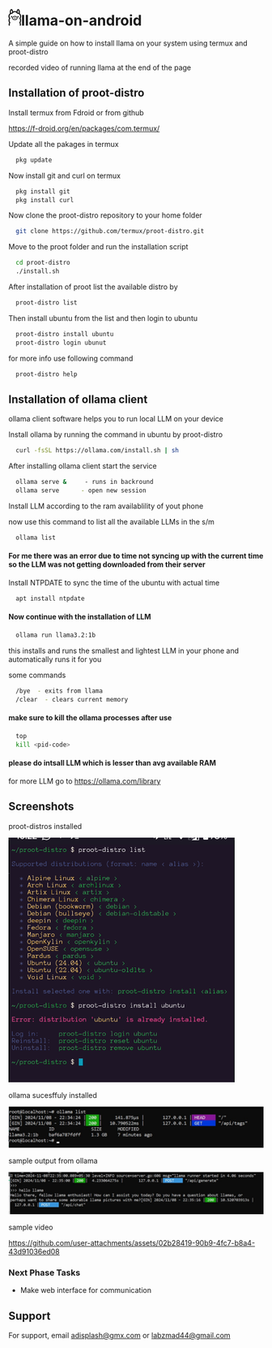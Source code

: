 
# ![ollama](https://github.com/LegitCoconut/llama-on-android/blob/main/screenshots/ollama_client_resize.png)llama-on-android
A simple guide on how to install llama on your system using termux and proot-distro 

recorded video of running llama at the end of the page 



## Installation of proot-distro

Install termux from Fdroid or from github

 https://f-droid.org/en/packages/com.termux/

Update all the pakages in termux 
```bash
  pkg update 
```
Now install git and curl on termux
```bash
  pkg install git
  pkg install curl
```
Now clone the proot-distro repository to your home folder 
```bash
  git clone https://github.com/termux/proot-distro.git
```
Move to the proot folder and run the installation script
```bash
  cd proot-distro
  ./install.sh
```
After installation of proot list the available distro by
```bash
  proot-distro list
```
Then install ubuntu from the list and then login to ubuntu
```bash
  proot-distro install ubuntu
  proot-distro login ubunut
```
for more info use following command
```bash
  proot-distro help
```
## Installation of ollama client 

ollama client software helps you to run local LLM on your device

Install ollama by running the command in ubuntu by proot-distro
```bash
  curl -fsSL https://ollama.com/install.sh | sh
```
After installing ollama client start the service 
```bash
  ollama serve &     - runs in backround
  ollama serve      - open new session
```
Install LLM according to the ram availablility of yout phone

now use this command to list all the available LLMs in the s/m
```bash
  ollama list
```

#### For me there was an error due to time not syncing up with the current time so the LLM was not getting downloaded from their server

Install NTPDATE to sync the time of the ubuntu with actual time
```bash
  apt install ntpdate
```

#### Now continue with the installation of LLM 
```bash 
  ollama run llama3.2:1b 
```
this installs and runs the smallest and lightest LLM in your phone and automatically runs it for you 

some commands
```bash
  /bye  - exits from llama
  /clear  - clears current memory
```
#### make sure to kill the ollama processes after use
```bash
  top
  kill <pid-code>
```

#### please do intsall LLM which is lesser than avg available RAM 

for more LLM go to https://ollama.com/library
## Screenshots
proot-distros installed

![proot-distro](https://github.com/LegitCoconut/llama-on-android/blob/main/screenshots/proot-distro.png)

ollama sucesffuly installed

![ollama installed](https://github.com/LegitCoconut/llama-on-android/blob/main/screenshots/ollama_installed.jpg)

sample output from ollama

![sample output](https://github.com/LegitCoconut/llama-on-android/blob/main/screenshots/ollama_out_chat.jpg)

sample video 

https://github.com/user-attachments/assets/02b28419-90b9-4fc7-b8a4-43d91036ed08


### Next Phase Tasks

- Make web interface for communication



## Support

For support, email adisplash@gmx.com  or labzmad44@gmail.com

